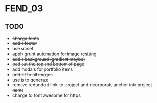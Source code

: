# FEND_03

## TODO
- ~~change fonts~~
- ~~add a footer~~
- use srcset
- apply grunt automation for image resizing
- ~~add a background (gradient maybe)~~
- ~~pad out the top and bottom of page~~
- add modals for portfolio items
- ~~add alt to all images~~
- use js to generate
- ~~remove redundant link-to-project and incorporate anchor into project name~~
- change to font awesome for https
